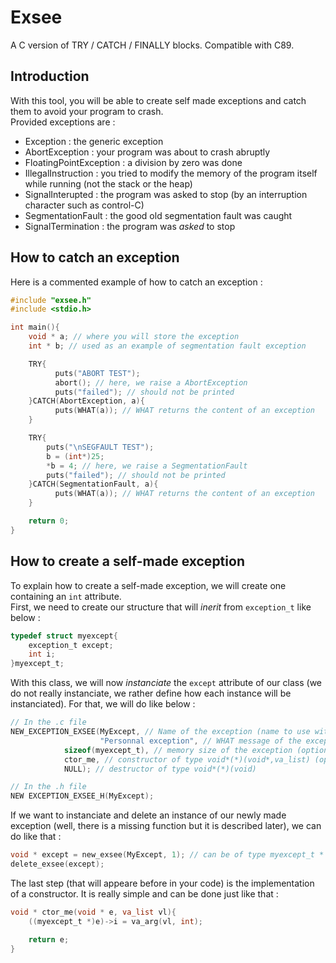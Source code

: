 # Exsee
A C version of TRY / CATCH / FINALLY blocks. Compatible with C89.
## Introduction
With this tool, you will be able to create self made exceptions and catch them to avoid your program to crash.  
Provided exceptions are :
* Exception : the generic exception
* AbortException : your program was about to crash abruptly
* FloatingPointException : a division by zero was done
* IllegalInstruction : you tried to modify the memory of the program itself while running (not the stack or the heap)
* SignalInterupted : the program was asked to stop (by an interruption character such as control-C)
* SegmentationFault : the good old segmentation fault was caught
* SignalTermination : the program was *asked* to stop
## How to catch an exception
Here is a commented example of how to catch an exception :
```c
#include "exsee.h"
#include <stdio.h>

int main(){
    void * a; // where you will store the exception
    int * b; // used as an example of segmentation fault exception

    TRY{
	      puts("ABORT TEST");
	      abort(); // here, we raise a AbortException
	      puts("failed"); // should not be printed
    }CATCH(AbortException, a){
	      puts(WHAT(a)); // WHAT returns the content of an exception
    }

    TRY{
      	puts("\nSEGFAULT TEST");
      	b = (int*)25;
        *b = 4; // here, we raise a SegmentationFault
        puts("failed"); // should not be printed
    }CATCH(SegmentationFault, a){
	      puts(WHAT(a)); // WHAT returns the content of an exception
    }

    return 0;
}
```
## How to create a self-made exception
To explain how to create a self-made exception, we will create one containing an `int` attribute.  
First, we need to create our structure that will _inerit_ from `exception_t` like below :
```c
typedef struct myexcept{
    exception_t except;
    int i;
}myexcept_t;
```
With this class, we will now _instanciate_ the `except` attribute of our class (we do not really instanciate, we rather define how each instance will be instanciated). For that, we will do like below :
```c
// In the .c file
NEW_EXCEPTION_EXSEE(MyExcept, // Name of the exception (name to use with new_exsee, delete_exsee and catch)
                    "Personnal exception", // WHAT message of the exception
		    sizeof(myexcept_t), // memory size of the exception (optional if it is the same size as exception_t)
		    ctor_me, // constructor of type void*(*)(void*,va_list) (optional)
		    NULL); // destructor of type void*(*)(void)

// In the .h file
NEW EXCEPTION_EXSEE_H(MyExcept);
```
If we want to instanciate and delete an instance of our newly made exception (well, there is a missing function but it is described later), we can do like that :
```c
void * except = new_exsee(MyExcept, 1); // can be of type myexcept_t *
delete_exsee(except);
```
The last step (that will appeare before in your code) is the implementation of a constructor. It is really simple and can be done just like that :
```c
void * ctor_me(void * e, va_list vl){
    ((myexcept_t *)e)->i = va_arg(vl, int);

    return e;
}
```
